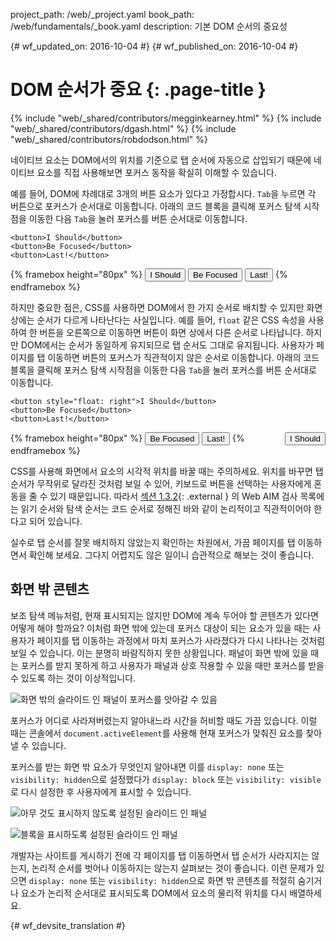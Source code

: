 project_path: /web/_project.yaml
book_path: /web/fundamentals/_book.yaml
description: 기본 DOM 순서의 중요성


{# wf_updated_on: 2016-10-04 #}
{# wf_published_on: 2016-10-04 #}

# DOM 순서가 중요 {: .page-title }

{% include "web/_shared/contributors/megginkearney.html" %}
{% include "web/_shared/contributors/dgash.html" %}
{% include "web/_shared/contributors/robdodson.html" %}



네이티브 요소는 DOM에서의 위치를 기준으로 탭 순서에 자동으로
삽입되기 때문에 네이티브 요소를 직접 사용해보면 포커스 동작을
확실히 이해할 수 있습니다.

예를 들어, DOM에 차례대로 3개의 버튼 요소가 있다고
가정합시다. `Tab`을 누르면 각 버튼으로 포커스가 순서대로 이동합니다. 아래의 코드 블록을
클릭해 포커스 탐색 시작점을 이동한 다음 `Tab`을 눌러 포커스를 버튼 순서대로
이동합니다.

    <button>I Should</button>
    <button>Be Focused</button>
    <button>Last!</button>

{% framebox height="80px" %}
<button>I Should</button>
<button>Be Focused</button>
<button>Last!</button>
{% endframebox %}

하지만 중요한 점은, CSS를 사용하면 DOM에서 한 가지 순서로
배치할 수 있지만 화면 상에는 순서가 다르게 나타난다는 사실입니다. 예를
들어, `float` 같은 CSS 속성을 사용하여 한 버튼을 오른쪽으로 이동하면
버튼이 화면 상에서 다른 순서로 나타납니다. 하지만 DOM에서는 순서가
동일하게 유지되므로 탭 순서도 그대로 유지됩니다. 사용자가 페이지를 탭 이동하면
버튼의 포커스가 직관적이지 않은 순서로 이동합니다. 아래의 코드 블록을
클릭해 포커스 탐색 시작점을 이동한 다음 `Tab`을 눌러 포커스를 버튼
순서대로 이동합니다.

    <button style="float: right">I Should</button>
    <button>Be Focused</button>
    <button>Last!</button>

{% framebox height="80px" %}
<button style="float: right;">I Should</button>
<button>Be Focused</button>
<button>Last!</button>
{% endframebox %}

CSS를 사용해 화면에서 요소의 시각적 위치를 바꿀 때는 주의하세요.
위치를 바꾸면 탭 순서가 무작위로 달라진 것처럼 보일 수 있어,
키보드로 버튼을 선택하는 사용자에게 혼동을 줄 수 있기 때문입니다. 따라서
[섹션 1.3.2](http://webaim.org/standards/wcag/checklist#sc1.3.2){: .external }
의 Web AIM 검사 목록에는 읽기 순서와 탐색 순서는 코드 순서로 정해진 바와 같이 논리적이고
직관적이어야 한다고 되어 있습니다.

실수로 탭 순서를 잘못 배치하지 않았는지 확인하는 차원에서,
가끔 페이지를 탭 이동하면서 확인해 보세요. 그다지 어렵지도 않은 일이니
습관적으로 해보는 것이 좋습니다.

## 화면 밖 콘텐츠
보조 탐색 메뉴처럼, 현재 표시되지는 않지만 DOM에 계속 두어야 할 콘텐츠가 있다면
어떻게 해야 할까요? 이처럼 화면 밖에 있는데 포커스 대상이 되는
요소가 있을 때는 사용자가 페이지를 탭 이동하는 과정에서
마치 포커스가 사라졌다가 다시 나타나는 것처럼 보일 수 있습니다. 이는 분명히
바람직하지 못한 상황입니다. 패널이 화면 밖에 있을 때는 포커스를 받지 못하게 하고
사용자가 패널과 상호 작용할 수 있을 때만 포커스를 받을 수 있도록 하는 것이
이상적입니다.

![화면 밖의 슬라이드 인 패널이 포커스를 앗아갈 수 있음](imgs/slide-in-panel.png)

포커스가 어디로 사라져버렸는지 알아내느라 시간을 허비할 때도 가끔
있습니다. 이럴 때는 콘솔에서 `document.activeElement`를 사용해 현재 포커스가 맞춰진 요소를
찾아낼 수 있습니다.

포커스를 받는 화면 밖 요소가 무엇인지 알아내면 이를
`display: none` 또는 `visibility: hidden`으로 설정했다가 `display:
block` 또는 `visibility: visible`로 다시 설정한 후 사용자에게 표시할 수 있습니다.

![아무 것도 표시하지 않도록 설정된 슬라이드 인 패널](imgs/slide-in-panel2.png)

![블록을 표시하도록 설정된 슬라이드 인 패널](imgs/slide-in-panel3.png)

개발자는 사이트를 게시하기 전에 각 페이지를 탭 이동하면서
탭 순서가 사라지지는 않는지, 논리적 순서를 벗어나 이동하지는 않는지 살펴보는 것이
좋습니다. 이런 문제가 있으면
`display: none` 또는 `visibility: hidden`으로 화면 밖 콘텐츠를 적절히 숨기거나
요소가 논리적 순서대로 표시되도록 DOM에서 요소의 물리적 위치를 다시
배열하세요.


{# wf_devsite_translation #}
